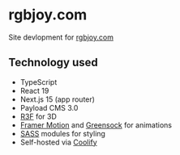 # rgbjoy.com

Site devlopment for [rgbjoy.com](https://rgbjoy.com)

## Technology used

- TypeScript
- React 19
- Next.js 15 (app router)
- Payload CMS 3.0
- [R3F](https://docs.pmnd.rs/react-three-fiber/getting-started/introduction) for 3D
- [Framer Motion](https://www.framer.com/motion/) and [Greensock](https://greensock.com/) for animations
- [SASS](https://sass-lang.com/) modules for styling
- Self-hosted via [Coolify](https://coolify.io/)
